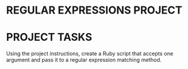 # REGULAR EXPRESSIONS PROJECT
# PROJECT TASKS

Using the project instructions, create a Ruby script that accepts one argument and pass it to a regular expression matching method.
